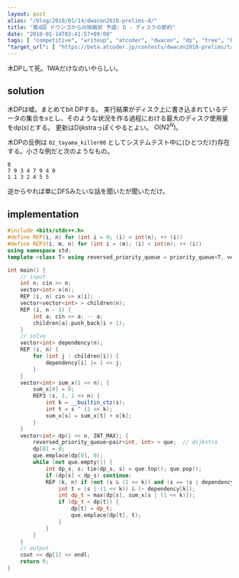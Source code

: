 ```yaml
---
layout: post
alias: "/blog/2018/01/14/dwacon2018-prelims-d/"
title: "第4回 ドワンゴからの挑戦状 予選: D - ディスクの節約"
date: "2018-01-14T03:41:57+09:00"
tags: [ "competitive", "writeup", "atcoder", "dwacon", "dp", "tree", "bit-dp", "dijkstra" ]
"target_url": [ "https://beta.atcoder.jp/contests/dwacon2018-prelims/tasks/dwacon2018_prelims_d" ]
---
```


木DPして死。$1$WAだけなのいやらしい。

## solution

木DPは嘘。まとめてbit DPする。
実行結果がディスク上に書き込まれているデータの集合を$s$とし、そのような状況を作る過程における最大のディスク使用量を$\mathrm{dp}(s)$とする。
更新はDijkstraっぽくやるとよい。
$O(N2^N)$。

木DPの反例は `02_tayama_killer00` としてシステムテスト中に(ひとつだけ)存在する。小さな例だと次のようなもの。

```
8
7 9 3 4 7 9 4 9
1 1 3 2 4 5 5
```

逆からやれば単にDFSみたいな話を聞いたが聞いただけ。

## implementation

``` c++
#include <bits/stdc++.h>
#define REP(i, n) for (int i = 0; (i) < int(n); ++ (i))
#define REP3(i, m, n) for (int i = (m); (i) < int(n); ++ (i))
using namespace std;
template <class T> using reversed_priority_queue = priority_queue<T, vector<T>, greater<T> >;

int main() {
    // input
    int n; cin >> n;
    vector<int> x(n);
    REP (i, n) cin >> x[i];
    vector<vector<int> > children(n);
    REP (i, n - 1) {
        int a; cin >> a; -- a;
        children[a].push_back(i + 1);
    }
    // solve
    vector<int> dependency(n);
    REP (i, n) {
        for (int j : children[i]) {
            dependency[i] |= 1 << j;
        }
    }
    vector<int> sum_x(1 << n); {
        sum_x[0] = 0;
        REP3 (s, 1, 1 << n) {
            int k = __builtin_ctz(s);
            int t = s ^ (1 << k);
            sum_x[s] = sum_x[t] + x[k];
        }
    }
    vector<int> dp(1 << n, INT_MAX); {
        reversed_priority_queue<pair<int, int> > que;  // dijkstra
        dp[0] = 0;
        que.emplace(dp[0], 0);
        while (not que.empty()) {
            int dp_s, s; tie(dp_s, s) = que.top(); que.pop();
            if (dp[s] < dp_s) continue;
            REP (k, n) if (not (s & (1 << k)) and (s == (s | dependency[k]))) {
                int t = (s | (1 << k)) & (~ dependency[k]);
                int dp_t = max(dp[s], sum_x[s | (1 << k)]);
                if (dp_t < dp[t]) {
                    dp[t] = dp_t;
                    que.emplace(dp[t], t);
                }
            }
        }
    }
    // output
    cout << dp[1] << endl;
    return 0;
}
```

